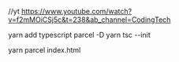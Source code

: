 //yt
https://www.youtube.com/watch?v=f2mMOiCSj5c&t=238&ab_channel=CodingTech

yarn add typescript parcel -D
yarn tsc --init

yarn parcel index.html